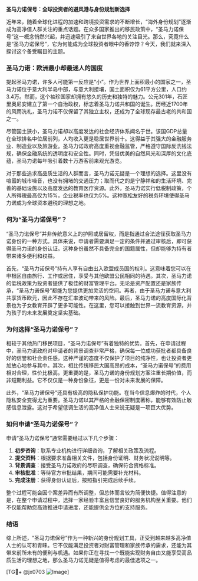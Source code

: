 **圣马力诺保号：全球投资者的避风港与身份规划新选择**

近年来，随着全球化进程的加速和跨境投资需求的不断增长，“海外身份规划”逐渐成为高净值人群关注的重点话题。在众多国家推出的移民政策中，“圣马力诺保号”这一概念悄然兴起，并迅速吸引了来自世界各地的关注目光。那么，究竟什么是“圣马力诺保号”，它为何能成为全球投资者眼中的香饽饽？今天，我们就来深入探讨这个备受瞩目的主题。

### **圣马力诺：欧洲最小却最迷人的国度**

提起圣马力诺，许多人可能第一反应是“小”。作为世界上面积最小的国家之一，圣马力诺位于意大利半岛中部，与意大利接壤，国土面积仅为61平方公里，人口约3.4万。然而，这个袖珍国家却拥有悠久的历史和独特的魅力。公元301年，石匠里奥尼安建立了第一个自治政权，标志着圣马力诺共和国的诞生。历经近1700年的风雨洗礼，圣马力诺不仅保留了其独立主权，还成为了全球现存最古老的共和国之一。

尽管国土狭小，圣马力诺却以高度发达的社会经济体系闻名于世。该国GDP总量在全球排名中位居前列，人均收入更是稳居世界前十。这得益于其强大的金融服务业、制造业以及旅游业。圣马力诺政府高度重视金融监管，严格遵守国际反洗钱法规，确保金融系统的透明度和安全性。同时，凭借优美的自然风光和深厚的文化底蕴，圣马力诺每年吸引着数十万游客前来观光游览。

对于那些追求高品质生活的人群而言，圣马力诺无疑是一个理想的选择。这里没有喧嚣的城市噪音，也没有拥堵的交通压力；取而代之的是宁静祥和的生活环境、完善的基础设施以及高度发达的教育医疗资源。此外，圣马力诺实行低税制政策，个人所得税最高仅为15%，企业税率也仅为5%。这种宽松友好的税务环境使得圣马力诺成为全球资本避税的理想之地。

### **何为“圣马力诺保号”？**

“圣马力诺保号”并非传统意义上的护照或居留权，而是指通过合法途径获取圣马力诺身份的一种方式。具体来说，申请者需要满足一定的条件并通过审核后，即可获得圣马力诺的身份认证。这种身份虽然不具备完全的国籍属性，但却能够为持有者带来诸多便利和权益。

首先，“圣马力诺保号”持有人享有自由出入欧盟成员国的权利。这意味着您可以在申根区自由旅行、工作或居住，享受与其他欧盟公民相同的待遇。其次，圣马力诺的低税政策为投资者提供了极佳的财富管理平台。无论是资产配置还是家族传承，“圣马力诺保号”都能为您提供更加灵活的空间。再者，由于圣马力诺与意大利共享货币欧元，因此不存在汇率波动带来的风险。最后，圣马力诺的高度国际化背景也为子女教育开辟了更多可能性。在这里，您可以接触到世界一流教育资源，并为孩子的未来发展奠定坚实基础。

### **为何选择“圣马力诺保号”？**

相较于其他热门移民项目，“圣马力诺保号”有着独特的优势。首先，在申请过程中，圣马力诺政府对申请者的背景调查非常严格，确保每一位成功获批者都具备良好的信誉和社会责任感。这种严谨的态度不仅保护了项目的纯净性，也让投资者更加放心地参与其中。其次，相比传统移民大国高昂的成本，“圣马力诺保号”的费用相对合理，性价比极高。更重要的是，圣马力诺的身份规划方案注重长期价值，而非短期利益。它不仅仅是一种身份象征，更是一份对未来发展的保障。

此外，“圣马力诺保号”还具有极高的隐私保护功能。在当今信息爆炸的时代，个人隐私安全变得尤为重要。圣马力诺以其严格的金融保密制度著称，能够有效防止敏感信息泄露。这对于希望低调生活的高净值人士来说无疑是一项巨大优势。

### **如何申请“圣马力诺保号”？**

申请“圣马力诺保号”通常需要经过以下几个步骤：

1. **初步咨询**：联系专业机构进行详细咨询，了解相关政策及流程。
2. **提交资料**：根据要求准备相关文件，包括身份证明、财务状况说明等。
3. **背景调查**：接受圣马力诺政府的尽职调查，确保符合资格标准。
4. **审核批准**：等待官方审批结果，期间可能需要补充材料。
5. **完成注册**：获得身份认证后，按照指引完成后续手续。

整个过程可能会因个案差异而有所调整，但总体而言较为简便快捷。值得注意的是，在整个申请过程中，选择一家经验丰富且信誉良好的服务机构至关重要。他们不仅能帮助您高效推进申请进度，还能提供全方位的支持服务。

### **结语**

综上所述，“圣马力诺保号”作为一种新兴的身份规划工具，正受到越来越多高净值人士的认可和青睐。它不仅能满足投资者对财富管理和家族传承的需求，还能为其带来前所未有的便利与机遇。如果你正在寻找一个既能实现财务自由又能享受高品质生活的理想之地，那么圣马力诺无疑是值得考虑的最佳选项之一。

[TG💪+ @jx0703 ![Image](https://github.com/user-attachments/assets/dbca1d08-cadb-493c-b0ec-ad6f7a83f270)]